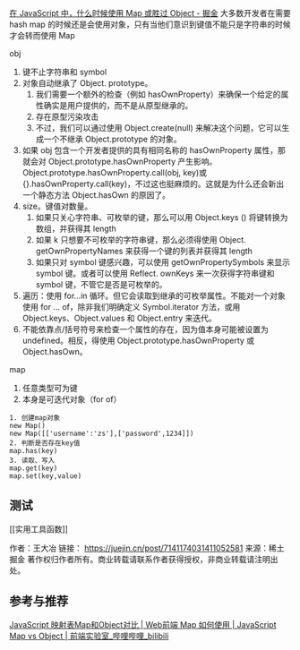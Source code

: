 [在 JavaScript 中，什么时候使用 Map 或胜过 Object - 掘金](https://juejin.cn/post/7141174031411052581?utm_source=ug_by_post)
大多数开发者在需要 hash map 的时候还是会使用对象，只有当他们意识到键值不能只是字符串的时候才会转而使用 Map

obj
1. 键不止字符串和 symbol
2. 对象自动继承了 Object. prototype。
	1. 我们需要一个额外的检查（例如 hasOwnProperty）来确保一个给定的属性确实是用户提供的，而不是从原型继承的。
	2. 存在原型污染攻击
	3. 不过，我们可以通过使用 Object.create(null) 来解决这个问题，它可以生成一个不继承 Object.prototype 的对象。
3. 如果 obj 包含一个开发者提供的具有相同名称的 hasOwnProperty 属性，那就会对 Object.prototype.hasOwnProperty 产生影响。Object.prototype.hasOwnProperty.call(obj, key)或{}.hasOwnProperty.call(key)，不过这也挺麻烦的。这就是为什么还会新出一个静态方法 Object.hasOwn 的原因了。
4. size。键值对数量。
	1. 如果只关心字符串、可枚举的键，那么可以用 Object.keys () 将键转换为数组，并获得其 length
	2. 如果 k 只想要不可枚举的字符串键，那么必须得使用 Object. getOwnPropertyNames 来获得一个键的列表并获得其 length
	3. 如果只对 symbol  键感兴趣，可以使用 getOwnPropertySymbols 来显示 symbol  键。或者可以使用 Reflect. ownKeys 来一次获得字符串键和 symbol  键，不管它是否是可枚举的。
5. 遍历：使用 for...in 循环。但它会读取到继承的可枚举属性。不能对一个对象使用 for ... of，除非我们明确定义 Symbol.iterator 方法，或用 Object.keys、Object.values 和 Object.entry 来迭代。
6. 不能依靠点/括号符号来检查一个属性的存在，因为值本身可能被设置为 undefined。相反，得使用 Object.prototype.hasOwnProperty 或 Object.hasOwn。

map
1. 任意类型可为键
2. 本身是可迭代对象（for of）
```
1. 创建map对象
new Map()
new Map([['username':'zs'],['password',1234]])
2. 判断是否存在key值
map.has(key)
3. 读取、写入
map.get(key)
map.set(key,value)
```
## 测试
[[实用工具函数]]

作者：王大冶
链接： https://juejin.cn/post/7141174031411052581
来源：稀土掘金
著作权归作者所有。商业转载请联系作者获得授权，非商业转载请注明出处。

## 参考与推荐
[JavaScript 映射表Map和Object对比 | Web前端 Map 如何使用 | JavaScript Map vs Object | 前端实验室_哔哩哔哩_bilibili](https://www.bilibili.com/video/BV1uj411w7df/?spm_id_from=333.1007.tianma.10-3-41.click&vd_source=a192bbc2c82b7725cd9d5149075acda1)